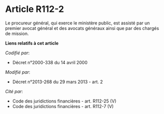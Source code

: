 # Article R112-2

Le procureur général, qui exerce le ministère public, est assisté par un premier avocat général et des avocats généraux ainsi
que par des chargés de mission.

**Liens relatifs à cet article**

_Codifié par_:

  - Décret n°2000-338 du 14 avril 2000

_Modifié par_:

  - Décret n°2013-268 du 29 mars 2013 - art. 2

_Cité par_:

  - Code des juridictions financières - art. R112-25 (V)
  - Code des juridictions financières - art. R112-7 (V)
